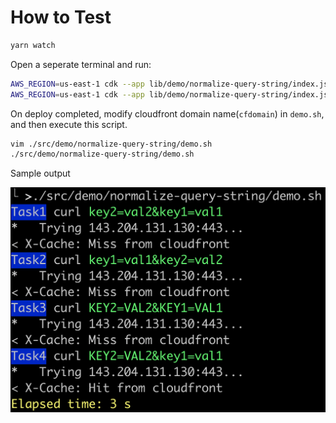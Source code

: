 # How to Test

```sh
yarn watch
```
Open a seperate terminal and run:

```sh
AWS_REGION=us-east-1 cdk --app lib/demo/normalize-query-string/index.js diff
AWS_REGION=us-east-1 cdk --app lib/demo/normalize-query-string/index.js deploy

```

On deploy completed, modify cloudfront domain name(`cfdomain`) in `demo.sh`, and then execute this script.
```sh
vim ./src/demo/normalize-query-string/demo.sh
./src/demo/normalize-query-string/demo.sh
```

Sample output

![](../../../images/normalize-query-string/sample-output.png)
